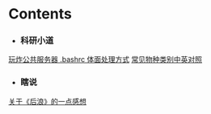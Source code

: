<style>
	<!-- 去除页面超链接下划线 -->
	a{text-decoration: none}
</style>
# **Contents**

* ### 科研小道

[玩炸公共服务器 .bashrc 体面处理方式](https://otnew.github.io/Blog_Others/#/BLOG/Others/20200623_1)
[常见物种类别中英对照](https://otnew.github.io/Blog_Others/#/BLOG/Others/%E5%B8%B8%E8%A7%81%E7%89%A9%E7%A7%8D%E7%B1%BB%E5%88%AB%E5%90%8D%E7%A7%B0)

* ### 瞎说

[关于《后浪》的一点感想](https://otnew.github.io/Blog_Others/#/BLOG/Others/20200616_1)